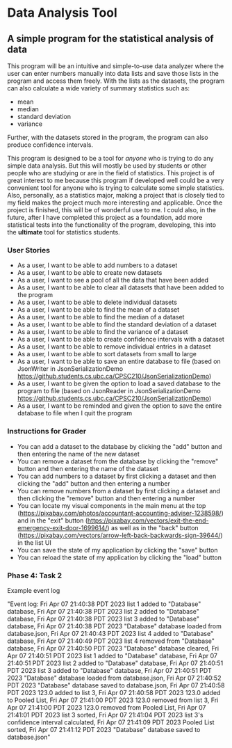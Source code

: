 # Data Analysis Tool

## A simple program for the statistical analysis of data

This program will be an intuitive and simple-to-use data analyzer where the user can enter numbers manually into data 
lists and save those lists in the program and access them freely. With the lists as the datasets, the program can also 
calculate a wide variety of summary statistics such as:
- mean
- median
- standard deviation
- variance

Further, with the datasets stored in the program, the program can also produce confidence intervals.

This program is designed to be a tool for *anyone* who is trying to do any simple data analysis. But this will mostly 
be used by students or other people who are studying or are in the field of statistics. This project is of great 
interest to me because this program if developed well could be a very convenient tool for anyone who is trying to 
calculate some simple statistics. Also, personally, as a statistics major, making a project that is closely tied to my 
field makes the project much more interesting and applicable. Once the project is finished, this will be of wonderful 
use to me. I could also, in the future, after I have completed this project as a foundation, add more statistical tests 
into the functionality of the program, developing, this into the **ultimate** tool for statistics students.

### User Stories

- As a user, I want to be able to add numbers to a dataset
- As a user, I want to be able to create new datasets
- As a user, I want to see a pool of all the data that have been added
- As a user, I want to be able to clear all datasets that have been added to the program
- As a user, I want to be able to delete individual datasets
- As a user, I want to be able to find the mean of a dataset
- As a user, I want to be able to find the median of a dataset
- As a user, I want to be able to find the standard deviation of a dataset
- As a user, I want to be able to find the variance of a dataset
- As a user, I want to be able to create confidence intervals with a dataset
- As a user, I want to be able to remove individual entries in a dataset
- As a user, I want to be able to sort datasets from small to large 
- As a user, I want to be able to save an entire database to file (based on JsonWriter in JsonSerializationDemo 
https://github.students.cs.ubc.ca/CPSC210/JsonSerializationDemo)
- As a user, I want to be given the option to load a saved database to the program to file (based on JsonReader in
JsonSerializationDemo https://github.students.cs.ubc.ca/CPSC210/JsonSerializationDemo)
- As a user, I want to be reminded and given the option to save the entire database to file when I quit the program

 ### Instructions for Grader

- You can add a dataset to the database by clicking the "add" button and then entering the name of the new dataset
- You can remove a dataset from the database by clicking the "remove" button and then entering the name of the dataset
- You can add numbers to a dataset by first clicking a dataset and then clicking the "add" button and then entering a number
- You can remove numbers from a dataset by first clicking a dataset and then clicking the "remove" button and then entering a number
- You can locate my visual components in the main menu at the top (https://pixabay.com/photos/accountant-accounting-adviser-1238598/) 
and in the "exit" button (https://pixabay.com/vectors/exit-the-end-emergency-exit-door-1699614/) as well as in the 
"back" button (https://pixabay.com/vectors/arrow-left-back-backwards-sign-39644/) in the list UI
- You can save the state of my application by clicking the "save" button
- You can reload the state of my application by clicking the "load" button

### Phase 4: Task 2
Example event log

"Event log:
Fri Apr 07 21:40:38 PDT 2023
list 1 added to "Database" database,
Fri Apr 07 21:40:38 PDT 2023
list 2 added to "Database" database,
Fri Apr 07 21:40:38 PDT 2023
list 3 added to "Database" database,
Fri Apr 07 21:40:38 PDT 2023
"Database" database loaded from database.json,
Fri Apr 07 21:40:43 PDT 2023
list 4 added to "Database" database,
Fri Apr 07 21:40:49 PDT 2023
list 4 removed from "Database" database,
Fri Apr 07 21:40:50 PDT 2023
"Database" database cleared,
Fri Apr 07 21:40:51 PDT 2023
list 1 added to "Database" database,
Fri Apr 07 21:40:51 PDT 2023
list 2 added to "Database" database,
Fri Apr 07 21:40:51 PDT 2023
list 3 added to "Database" database,
Fri Apr 07 21:40:51 PDT 2023
"Database" database loaded from database.json,
Fri Apr 07 21:40:52 PDT 2023
"Database" database saved to database.json,
Fri Apr 07 21:40:58 PDT 2023
123.0 added to list 3,
Fri Apr 07 21:40:58 PDT 2023
123.0 added to Pooled List,
Fri Apr 07 21:41:00 PDT 2023
123.0 removed from list 3,
Fri Apr 07 21:41:00 PDT 2023
123.0 removed from Pooled List,
Fri Apr 07 21:41:01 PDT 2023
list 3 sorted,
Fri Apr 07 21:41:04 PDT 2023
list 3's confidence interval calculated,
Fri Apr 07 21:41:09 PDT 2023
Pooled List sorted,
Fri Apr 07 21:41:12 PDT 2023
"Database" database saved to database.json"